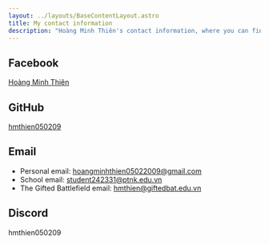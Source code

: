 ```yaml
---
layout: ../layouts/BaseContentLayout.astro
title: My contact information
description: "Hoàng Minh Thiên's contact information, where you can find me on various platforms."
---
```


<div class="text-left">

## Facebook

[Hoàng Minh Thiên](https://www.facebook.com/hmthien050209)

## GitHub

[hmthien050209](https://github.com/hmthien050209)

## Email

- Personal email: hoangminhthien05022009@gmail.com
- School email: student242331@ptnk.edu.vn
- The Gifted Battlefield email: hmthien@giftedbat.edu.vn

## Discord

hmthien050209

</div>
